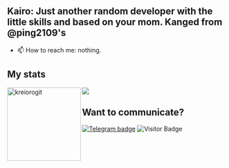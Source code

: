 
## Kairo: Just another random developer with the little skills and based on your mom. Kanged from @ping2109's 
- 📫 How to reach me: nothing.



## My stats

<div>
<img height="170" align="left" src="https://github-readme-stats.vercel.app/api?username=kreiorogit&&show_icons=true&theme=react" alt="kreiorogit" />
<img src="https://github-readme-stats.vercel.app/api/top-langs/?username=kreiorogit&&layout=compact&theme=react&langs_count=6" />
</div>

## Want to communicate?
[![Telegram badge](https://img.shields.io/badge/Isaiah-30302f?style=flat&logo=telegram)](https://t.me/isaiahscape)
![Visitor Badge](https://visitor-badge.laobi.icu/badge?page_id=kreiorogit)<img align="left"/> <br>

<!---
kreiorogit/kreiorogit is a ✨ special ✨ repository because its `README.md` (this file) appears on your GitHub profile.
You can click the Preview link to take a look at your changes.
--->
